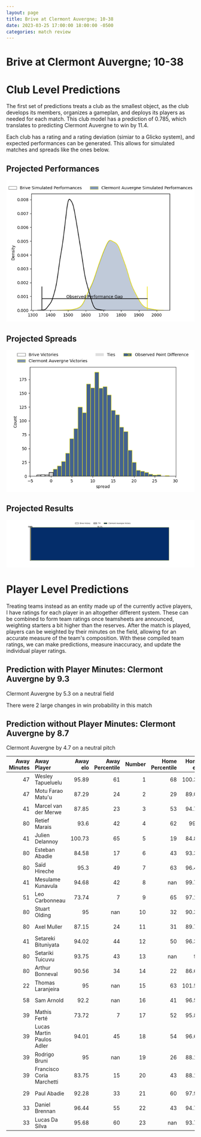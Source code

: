 ```yaml
---  
layout: page  
title: Brive at Clermont Auvergne; 10-38  
date: 2023-03-25 17:00:00 18:00:00 -0500  
categories: match review  
---
```

# Brive at Clermont Auvergne; 10-38

# Club Level Predictions


The first set of predictions treats a club as the smallest object, as the club develops its members, organizes a gameplan, and deploys its players as needed for each match. This club model has a prediction of 0.785, which translates to predicting Clermont Auvergne to win by 11.4.

Each club has a rating and a rating deviation (simiar to a Glicko system), and expected performances can be generated. This allows for simulated matches and spreads like the ones below.
## Projected Performances


![Projected Performances](plots/performances_2023-03-25-ClermontAuvergne-Brive.png)
## Projected Spreads


![Projected Spreads](plots/spreads_2023-03-25-ClermontAuvergne-Brive.png)
## Projected Results


![Projected Results](plots/resultbar_2023-03-25-ClermontAuvergne-Brive.png)
# Player Level Predictions


Treating teams instead as an entity made up of the currently active players, I have ratings for each player in an altogether different system. These can be combined to form team ratings once teamsheets are announced, weighting starters a bit higher than the reserves. After the match is played, players can be weighted by their minutes on the field, allowing for an accurate measure of the team's composition. With these compiled team ratings, we can make predictions, measure inaccuracy, and update the individual player ratings.
## Prediction with Player Minutes: Clermont Auvergne by 9.3


Clermont Auvergne by 5.3 on a neutral field

There were 2 large changes in win probability in this match
## Prediction without Player Minutes: Clermont Auvergne by 8.7


Clermont Auvergne by 4.7 on a neutral pitch



|   Away Minutes | Away Player               |   Away elo |   Away Percentile |   Number |   Home Percentile |   Home elo | Home Player        |   Home Minutes |
|---------------:|:--------------------------|-----------:|------------------:|---------:|------------------:|-----------:|:-------------------|---------------:|
|             47 | Wesley Tapueluelu         |      95.89 |                61 |        1 |                68 |     100.37 | Etienne Falgoux    |             66 |
|             47 | Motu Farao Matu'u         |      87.29 |                24 |        2 |                29 |      89.09 | Étienne Fourcade   |             55 |
|             41 | Marcel van der Merwe      |      87.85 |                23 |        3 |                53 |      94.76 | Cristian Ojovan    |             55 |
|             80 | Retief Marais             |      93.6  |                42 |        4 |                62 |      99.7  | Thibault Lanen     |             80 |
|             41 | Julien Delannoy           |     100.73 |                65 |        5 |                19 |      84.84 | Tomas Lavanini     |             70 |
|             80 | Esteban Abadie            |      84.58 |                17 |        6 |                43 |      93.33 | Arthur Iturria     |             57 |
|             80 | Saïd Hireche              |      95.3  |                49 |        7 |                63 |      96.44 | Fritz Lee          |             80 |
|             41 | Mesulame Kunavula         |      94.68 |                42 |        8 |               nan |      99.71 | Lucas Dessaigne    |             80 |
|             51 | Leo Carbonneau            |      73.74 |                 7 |        9 |                65 |      97.13 | Sebastien Bézy     |             55 |
|             80 | Stuart Olding             |      95    |               nan |       10 |                32 |      90.38 | Anthony Belleau    |             66 |
|             80 | Axel Muller               |      87.15 |                24 |       11 |                31 |      89.78 | Alivereti Raka     |             80 |
|             41 | Setareki Bituniyata       |      94.02 |                44 |       12 |                50 |      96.37 | George Moala       |             80 |
|             80 | Setariki Tuicuvu          |      93.75 |                43 |       13 |               nan |      95    | Julien Heriteau    |             60 |
|             80 | Arthur Bonneval           |      90.56 |                34 |       14 |                22 |      86.65 | Bautista Delguy    |             80 |
|             22 | Thomas Laranjeira         |      95    |               nan |       15 |                63 |     101.52 | Alex Newsome       |             80 |
|             58 | Sam Arnold                |      92.2  |               nan |       16 |                41 |      96.55 | Benjamin Boudou    |             25 |
|             39 | Mathis Ferté              |      73.72 |                 7 |       17 |                52 |      95.89 | Rabah Slimani      |             25 |
|             39 | Lucas Martin Paulos Adler |      94.01 |                45 |       18 |                54 |      96.68 | Baptiste Jauneau   |             25 |
|             39 | Rodrigo Bruni             |      95    |               nan |       19 |                26 |      88.12 | Loïc Godener       |             23 |
|             39 | Francisco Coria Marchetti |      83.75 |                15 |       20 |                43 |      88.16 | Cheikh Tiberghien  |             20 |
|             29 | Paul Abadie               |      92.28 |                33 |       21 |                60 |      97.98 | Jules Plisson      |             14 |
|             33 | Daniel Brennan            |      96.44 |                55 |       22 |                43 |      94.75 | Daniel Bibi Biziwu |             14 |
|             33 | Lucas Da Silva            |      95.68 |                60 |       23 |               nan |      93.73 | Edward Annandale   |             10 |

